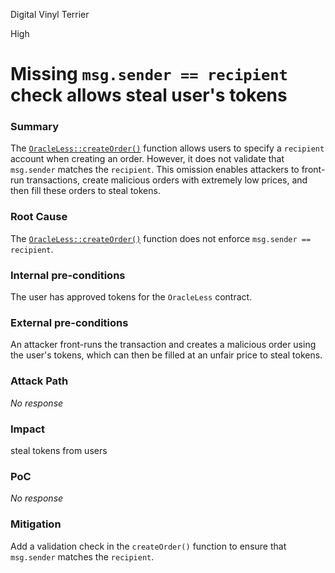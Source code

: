 Digital Vinyl Terrier

High

# Missing `msg.sender == recipient` check allows steal user's tokens

### Summary

The [`OracleLess::createOrder()`](https://github.com/sherlock-audit/2024-11-oku/blob/main/oku-custom-order-types/contracts/automatedTrigger/OracleLess.sol#L43) function allows users to specify a `recipient` account when creating an order. However, it does not validate that `msg.sender` matches the `recipient`. This omission enables attackers to front-run transactions, create malicious orders with extremely low prices, and then fill these orders to steal tokens.

### Root Cause

The [`OracleLess::createOrder()`](https://github.com/sherlock-audit/2024-11-oku/blob/main/oku-custom-order-types/contracts/automatedTrigger/OracleLess.sol#L43) function does not enforce `msg.sender == recipient`.

### Internal pre-conditions

The user has approved tokens for the `OracleLess` contract.

### External pre-conditions

An attacker front-runs the transaction and creates a malicious order using the user's tokens, which can then be filled at an unfair price to steal tokens.

### Attack Path

_No response_

### Impact

steal tokens from users

### PoC

_No response_

### Mitigation

Add a validation check in the `createOrder()` function to ensure that `msg.sender` matches the `recipient`.